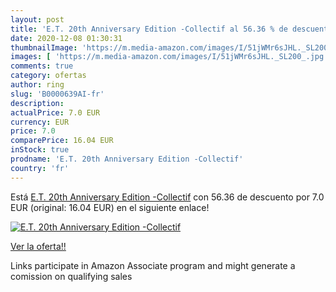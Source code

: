 ```yaml
---
layout: post
title: 'E.T. 20th Anniversary Edition -Collectif al 56.36 % de descuento'
date: 2020-12-08 01:30:31
thumbnailImage: 'https://m.media-amazon.com/images/I/51jWMr6sJHL._SL200_.jpg'
images: [ 'https://m.media-amazon.com/images/I/51jWMr6sJHL._SL200_.jpg' ]
comments: true
category: ofertas
author: ring
slug: 'B0000639AI-fr'
description:
actualPrice: 7.0 EUR
currency: EUR
price: 7.0
comparePrice: 16.04 EUR
inStock: true
prodname: 'E.T. 20th Anniversary Edition -Collectif'
country: 'fr'
---
```


Está [E.T. 20th Anniversary Edition -Collectif](https://www.amazon.fr/dp/B0000639AI/?tag=tolees0d-21) con 56.36 de descuento por 7.0 EUR (original: 16.04 EUR) en el siguiente enlace!

[![E.T. 20th Anniversary Edition -Collectif](https://m.media-amazon.com/images/I/51jWMr6sJHL._SL200_.jpg)](https://www.amazon.fr/dp/B0000639AI/?tag=tolees0d-21)

[Ver la oferta!!](https://www.amazon.fr/dp/B0000639AI/?tag=tolees0d-21)

Links participate in Amazon Associate program and might generate a comission on qualifying sales


